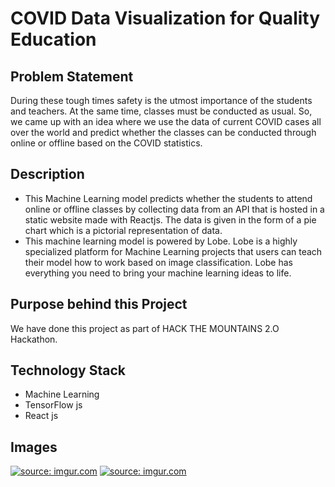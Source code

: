 # COVID Data Visualization for Quality Education

## Problem Statement
During these tough times safety is the utmost importance of the students and teachers. At the same time, classes must be conducted as usual. So, we came up with an idea where we use the data of current COVID cases all over the world and predict whether the classes can be conducted through online or offline based on the COVID statistics.

## Description
- This Machine Learning model predicts whether the students to attend online or offline classes by collecting data from an API that is    hosted in a static website made with Reactjs. The data is given in the form of a pie chart which is a pictorial representation of data.
- This machine learning model is powered by Lobe. Lobe is a highly specialized platform for Machine Learning projects that users can teach their model how to work based on image classification. Lobe has everything you need to bring your machine learning ideas to life.

## Purpose behind this Project
We have done this project as part of HACK THE MOUNTAINS 2.O Hackathon.

## Technology Stack
- Machine Learning
- TensorFlow js
- React js

## Images 

<a href="https://imgur.com/mfH397C"><img src="https://i.imgur.com/mfH397C.jpg" title="source: imgur.com" /></a>
<a href="https://imgur.com/PD1vb0K"><img src="https://i.imgur.com/PD1vb0K.jpg" title="source: imgur.com" /></a>
